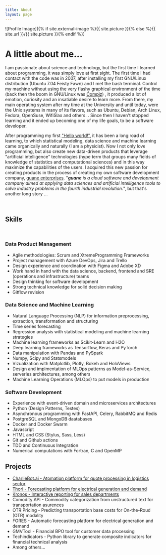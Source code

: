 ```yaml
---
title: About
layout: page
---
```

![Profile Image]({% if site.external-image %}{{ site.picture }}{% else %}{{ site.url }}/{{ site.picture }}{% endif %})

<h1>A little about me...</h1>

<p>I am passionate about science and technology, but the first time I learned about programming, it was simply love at first sight. The first time I had contact with the code was in 2007, after installing my first GNU/Linux distribution (Ubuntu 7.04 Feisty Fawn) and I met the bash terminal. Control my machine without using the very flashy graphical environment of the time (back then the boom in GNU/Linux was <a href="https://es.wikipedia.org/wiki/Compiz">Compiz</a>) , it produced a lot of emotion, curiosity and an insatiable desire to learn more. From there, my main operating system after my time at the University and until today, were the Unix systems in many of its flavors, such as Ubuntu, Debian, Arch Linux, Fedora, OpenSuse, WifiSlax and others. . Since then I haven't stopped learning and it ended up becoming one of my life goals, to be a software developer.</p>

<p>After programming my first <a href="https://en.wikipedia.org/wiki/%22Hello,_World!%22_program">"Hello world!"</a>, it has been a long road of learning, to which statistical modeling, data science and machine learning came organically and naturally (I am a physicist). Now I not only love programming, but also create new data-driven products that leverage "artificial intelligence" technologies (hype term that groups many fields of knowledge of statistics and computational sciences) and in this way maximize the capabilities of the users. I acquired this new passion for creating products in the process of creating my own software development company, <a href="http://guane.com.co">guane enterprises</a>. "<i><b>guane</b> is a cloud software and development company aimed at applying data sciences and artificial intelligence tools to solve industry problems in the fourth industrial revolution.</i>", but that's another long story ...</p>


<br>
<h2>Skills</h2>
<br>
<h3>Data Product Management</h3>

<ul class="skill-list">
	<li>Agile methodologies: Scrum and XtremeProgramming Frameworks</li>
	<li>Project management with Azure DevOps, Jira and Trello</li>
	<li>Design experience and coordination with Figma and Adobe XD</li>
	<li>Work hand in hand with the data science, backend, frontend and SRE (operations and infrastructure) teams</li>
	<li>Design thinking for software development</li>
	<li>Strong technical knowledge for solid decision making</li>
	<li>Gitflow revision</li>
</ul>


<h3>Data Science and Machine Learning</h3>

<ul class="skill-list">
	<li>Natural Language Processing (NLP) for information preprocessing, extraction, transformation and structuring</li>
	<li>Time series forecasting</li>
	<li>Regression analysis with statistical modeling and machine learning strategies</li>
	<li>Machine learning frameworks as Scikit-Learn and H2O</li>
	<li>Deep learning frameworks as Tensorflow, Keras and PyTorch</li>
	<li>Data manipulation with Pandas and PySpark</li>
	<li>Numpy, Scipy and Statsmodels</li>
	<li>Vizualization with Matplotlib, Plotly, Bokeh and HoloViews</li>
	<li>Design and implmentation of MLOps patterns as Model-as-Service, serverles architectures, among others</li>
	<li>Machine Learning Operations (MLOps) to put models in production</li>
</ul>


<h3>Software Development</h3>

<ul class="skill-list">
	<li>Experience with event-driven domain and microservices architectures</li>
	<li>Python (Design Patterns, Testes)</li>
	<li>Asynchronous programming with FastAPI, Celery, RabbitMQ and Redis</li>
	<li>PostgreSQL and MongoDB daatabases</li>
	<li>Docker and Docker Swarm</li>
	<li>Javascript</li>
	<li>HTML and CSS (Stylus, Sass, Less)</li>
	<li>Git and Github actions</li>
	<li>TDD and Continuous Integration</li>
	<li>Numerical computations with Fortran, C and OpenMP</li>
</ul>

<h2>Projects</h2>

<ul>
	<li><a href="https://assistant.charliebot.ai/">CharlieBot.ai - Atomation platform for quote processing in logistics sector</a></li>
	<li><a href="https://thori.guane.com.co/">Thori - Forecasting platform for electrical generation and demand</a></li>
	<li><a href="https://kronos.charliebot.ai/">Kronos - Interactive reporting for sales departments</a></li>
	<li>Comodity API - Commodity categorization from unstructured text for transportation asurences</li>
	<li>OTR Pricing - Predicting transportation base costs for On-the-Roud (OTR) modality</li>
    <li>FORES - Automatic forecasting platform for electrical generation and demand</li>
    <li>GMVTool - Financial BPO tool for customer data processing</li>
	<li>Techindicators - Python library to generate composite indicators for financial technical analysis</li>
	<li>Among others...</li>
</ul>
